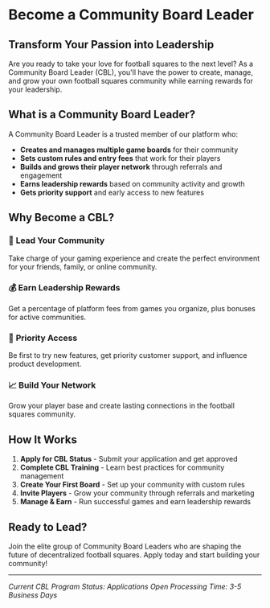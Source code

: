 # Become a Community Board Leader

## Transform Your Passion into Leadership

Are you ready to take your love for football squares to the next level? As a Community Board Leader (CBL), you'll have the power to create, manage, and grow your own football squares community while earning rewards for your leadership.

## What is a Community Board Leader?

A Community Board Leader is a trusted member of our platform who:

- **Creates and manages multiple game boards** for their community
- **Sets custom rules and entry fees** that work for their players
- **Builds and grows their player network** through referrals and engagement
- **Earns leadership rewards** based on community activity and growth
- **Gets priority support** and early access to new features

## Why Become a CBL?

### 🎯 **Lead Your Community**
Take charge of your gaming experience and create the perfect environment for your friends, family, or online community.

### 💰 **Earn Leadership Rewards**
Get a percentage of platform fees from games you organize, plus bonuses for active communities.

### 🚀 **Priority Access**
Be first to try new features, get priority customer support, and influence product development.

### 📈 **Build Your Network**
Grow your player base and create lasting connections in the football squares community.

## How It Works

1. **Apply for CBL Status** - Submit your application and get approved
2. **Complete CBL Training** - Learn best practices for community management
3. **Create Your First Board** - Set up your community with custom rules
4. **Invite Players** - Grow your community through referrals and marketing
5. **Manage & Earn** - Run successful games and earn leadership rewards

## Ready to Lead?

Join the elite group of Community Board Leaders who are shaping the future of decentralized football squares. Apply today and start building your community!

---

*Current CBL Program Status: Applications Open*
*Processing Time: 3-5 Business Days*